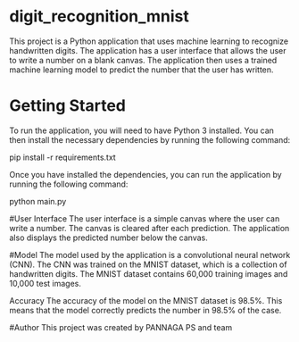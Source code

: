 # digit_recognition_mnist
This project is a Python application that uses machine learning to recognize handwritten digits. The application has a user interface that allows the user to write a number on a blank canvas. The application then uses a trained machine learning model to predict the number that the user has written.

# Getting Started
To run the application, you will need to have Python 3 installed. You can then install the necessary dependencies by running the following command:

pip install -r requirements.txt

Once you have installed the dependencies, you can run the application by running the following command:

python main.py

#User Interface
The user interface is a simple canvas where the user can write a number. The canvas is cleared after each prediction. The application also displays the predicted number below the canvas.

#Model
The model used by the application is a convolutional neural network (CNN). The CNN was trained on the MNIST dataset, which is a collection of handwritten digits. The MNIST dataset contains 60,000 training images and 10,000 test images.

Accuracy
The accuracy of the model on the MNIST dataset is 98.5%. This means that the model correctly predicts the number in 98.5% of the case.


#Author
This project was created by PANNAGA PS and team

